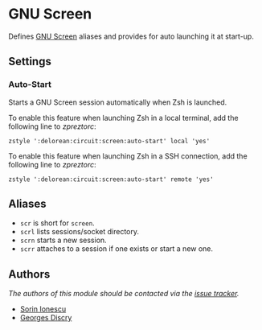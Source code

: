 GNU Screen
==========

Defines [GNU Screen][1] aliases and provides for auto launching it at start-up.

Settings
--------

### Auto-Start

Starts a GNU Screen session automatically when Zsh is launched.

To enable this feature when launching Zsh in a local terminal, add the
following line to *zpreztorc*:

    zstyle ':delorean:circuit:screen:auto-start' local 'yes'

To enable this feature when launching Zsh in a SSH connection, add the
following line to *zpreztorc*:

    zstyle ':delorean:circuit:screen:auto-start' remote 'yes'

Aliases
-------

  - `scr` is short for `screen`.
  - `scrl` lists sessions/socket directory.
  - `scrn` starts a new session.
  - `scrr` attaches to a session if one exists or start a new one.

Authors
-------

*The authors of this module should be contacted via the [issue tracker][2].*

  - [Sorin Ionescu](https://github.com/sorin-ionescu)
  - [Georges Discry](https://github.com/gdiscry)

[1]: http://www.gnu.org/software/screen/
[2]: https://github.com/sorin-ionescu/prezto/issues
